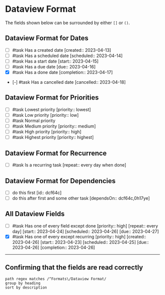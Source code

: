 # Dataview Format

The fields shown below can be surrounded by either `[]` or `()`.

## Dataview Format for Dates

<!-- placeholder to force blank line before included text --><!-- include: DocsSamplesForTaskFormats.test.Serializer_Dates_dataview-include.approved.md -->

- [ ] #task Has a created date  [created:: 2023-04-13]
- [ ] #task Has a scheduled date  [scheduled:: 2023-04-14]
- [ ] #task Has a start date  [start:: 2023-04-15]
- [ ] #task Has a due date  [due:: 2023-04-16]
- [x] #task Has a done date  [completion:: 2023-04-17]
- [-] #task Has a cancelled date  [cancelled:: 2023-04-18]

<!-- placeholder to force blank line after included text --><!-- endInclude -->

## Dataview Format for Priorities

<!-- placeholder to force blank line before included text --><!-- include: DocsSamplesForTaskFormats.test.Serializer_Priorities_dataview-include.approved.md -->

- [ ] #task Lowest priority  [priority:: lowest]
- [ ] #task Low priority  [priority:: low]
- [ ] #task Normal priority
- [ ] #task Medium priority  [priority:: medium]
- [ ] #task High priority  [priority:: high]
- [ ] #task Highest priority  [priority:: highest]

<!-- placeholder to force blank line after included text --><!-- endInclude -->

## Dataview Format for Recurrence

- [ ] #task Is a recurring task  [repeat:: every day when done]

## Dataview Format for Dependencies

<!-- placeholder to force blank line before included text --><!-- include: DocsSamplesForTaskFormats.test.Serializer_Dependencies_dataview-include.approved.md -->

- [ ] do this first  [id:: dcf64c]
- [ ] do this after first and some other task  [dependsOn:: dcf64c,0h17ye]

<!-- placeholder to force blank line after included text --><!-- endInclude -->

## All Dataview Fields

- [ ] #task Has one of every field except done  [priority:: high]  [repeat:: every day]  [start:: 2023-04-24]  [scheduled:: 2023-04-26]  [due:: 2023-04-27]
- [x] #task Has one of every except recurring  [priority:: high]  [created:: 2023-04-26]  [start:: 2023-04-23]  [scheduled:: 2023-04-25]  [due:: 2023-04-26]  [completion:: 2023-04-26]

---

## Confirming that the fields are read correctly

```tasks
path regex matches /^Formats\/Dataview Format/
group by heading
sort by description
```
